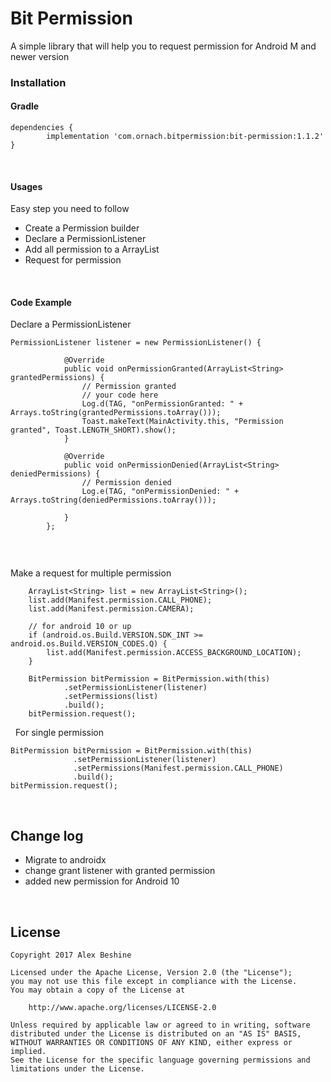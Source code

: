 # Bit Permission
 A simple library that will help you to request permission for Android M and newer version
 &nbsp;
 &nbsp;

### Installation

#### Gradle 

```
dependencies {
        implementation 'com.ornach.bitpermission:bit-permission:1.1.2'
}
```

&nbsp;
#### Usages

Easy step you need to follow
- Create a Permission builder
- Declare a PermissionListener
- Add all permission to a ArrayList<String>
- Request for permission


&nbsp;
&nbsp;
&nbsp;
#### Code Example

Declare a PermissionListener
```
PermissionListener listener = new PermissionListener() {

            @Override
            public void onPermissionGranted(ArrayList<String> grantedPermissions) {
                // Permission granted
                // your code here
                Log.d(TAG, "onPermissionGranted: " + Arrays.toString(grantedPermissions.toArray()));
                Toast.makeText(MainActivity.this, "Permission granted", Toast.LENGTH_SHORT).show();
            }

            @Override
            public void onPermissionDenied(ArrayList<String> deniedPermissions) {
                // Permission denied
                Log.e(TAG, "onPermissionDenied: " + Arrays.toString(deniedPermissions.toArray()));

            }
        };
		
```
&nbsp;

Make a request for multiple permission
```
    ArrayList<String> list = new ArrayList<String>();
    list.add(Manifest.permission.CALL_PHONE);
    list.add(Manifest.permission.CAMERA);

    // for android 10 or up
    if (android.os.Build.VERSION.SDK_INT >= android.os.Build.VERSION_CODES.Q) {
        list.add(Manifest.permission.ACCESS_BACKGROUND_LOCATION);
    }

    BitPermission bitPermission = BitPermission.with(this)
            .setPermissionListener(listener)
            .setPermissions(list)
            .build();
    bitPermission.request();

```

&nbsp;
For single permission
```
BitPermission bitPermission = BitPermission.with(this)
			  .setPermissionListener(listener)
			  .setPermissions(Manifest.permission.CALL_PHONE)
			  .build();
bitPermission.request();
```


&nbsp;
## Change log
- Migrate to androidx
- change grant listener with granted permission
- added new permission for Android 10

&nbsp;
&nbsp;
## License
    Copyright 2017 Alex Beshine
    
    Licensed under the Apache License, Version 2.0 (the "License");
    you may not use this file except in compliance with the License.
    You may obtain a copy of the License at

        http://www.apache.org/licenses/LICENSE-2.0

    Unless required by applicable law or agreed to in writing, software
    distributed under the License is distributed on an "AS IS" BASIS,
    WITHOUT WARRANTIES OR CONDITIONS OF ANY KIND, either express or implied.
    See the License for the specific language governing permissions and limitations under the License.
